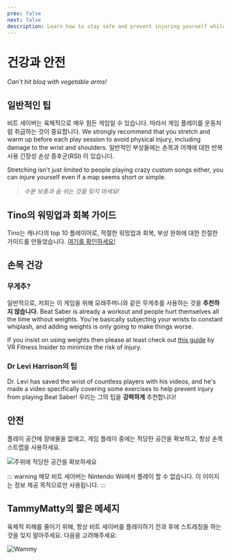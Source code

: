```yaml
---
prev: false
next: false
description: Learn how to stay safe and prevent injuring yourself while playing Beat Saber!
---
```


# 건강과 안전

_Can't hit bloq with vegetable arms!_

## 일반적인 팁

비트 세이버는 육체적으로 매우 힘든 게임일 수 있습니다. 따라서 게임 플레이를 운동처럼 취급하는 것이 중요합니다. We strongly recommend that you stretch and warm up before each play session to avoid physical injury, including damage to the wrist and shoulders. 일반적인 부상들에는 손목과 어깨에 대한 반복사용 긴장성 손상 증후군(RSI) 이 있습니다.

Stretching isn't just limited to people playing crazy custom songs either, you can injure yourself even if a map seems short or simple.

> _수분 보충과 숨 쉬는 것을 잊지 마세요!_

## Tino의 워밍업과 회복 가이드

Tino는 캐나다의 top 10 플레이어로, 적절한 워밍업과 회복, 부상 완화에 대한 친절한 가이드를 만들었습니다. [여기를 확인하세요!](https://docs.google.com/document/d/122rd-eU0mkwQ6fXUwSmo1_XAh73Jyqd1u6ncrUjtkD0/)

## 손목 건강

### 무게추?

일반적으로, 저희는 이 게임을 위해 모래주머니와 같은 무게추를 사용하는 것을 **추천하지 않습니다.** Beat Saber is already a workout and people hurt themselves all the time without weights. You're basically subjecting your wrists to constant whiplash, and adding weights is only going to make things worse.

If you insist on using weights then please at least check out [this guide](https://www.vrfitnessinsider.com/beat-saber-weighted-gear/) by VR Fitness Insider to minimize the risk of injury.

### Dr Levi Harrison의 팁

Dr. Levi has saved the wrist of countless players with his videos, and he's made a video specifically covering some exercises to help prevent injury from playing Beat Saber! 우리는 그의 팁을 **강력하게** 추천합니다!

<YouTube url='https://www.youtube.com/watch?v=IoL1NOKUmoU' />

## 안전

플레이 공간에 장애물을 없애고, 게임 플레이 중에는 적당한 공간을 확보하고, 항상 손목 스트랩을 사용하세요.

![주위에 적당한 공간을 확보하세요](/.assets/images/health-and-safety/allow-adequate-room-around-you.png "주위에 적당한 공간을 확보하세요")

::: warning 메모
비트 세이버는 Nintendo Wii에서 플레이 할 수 없습니다. 이 이미지는 정보 제공 목적으로만 사용됩니다.
:::

## TammyMatty의 짧은 메세지

육체적 피해를 줄이기 위해, 항상 비트 세이버를 플레이하기 전과 후에 스트레칭을 하는 것을 잊지 말아주세요. 다음을 고려해주세요:

![Wammy](/.assets/images/health-and-safety/wammy.gif "Wammy")
